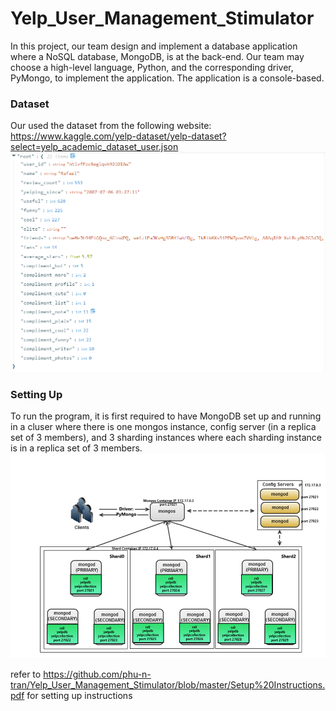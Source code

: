 # Yelp_User_Management_Stimulator
In this project, our team design and implement a database application where a NoSQL database, MongoDB, is at the back-end. Our team may choose a high-level language, Python, and the corresponding driver, PyMongo, to implement the application. The application is a console-based.

### Dataset
Our used the dataset from the following website: https://www.kaggle.com/yelp-dataset/yelp-dataset?select=yelp_academic_dataset_user.json
<img src="datasetSchema.PNG" />

### Setting Up
To run the program, it is first required to have MongoDB set up and running in a cluser where there is one mongos instance, config server (in a replica set of 3 members), and 3 sharding instances where each sharding instance is in a replica set of 3 members.
<img src="mongoDBOutline.PNG" />

refer to https://github.com/phu-n-tran/Yelp_User_Management_Stimulator/blob/master/Setup%20Instructions.pdf for setting up instructions
